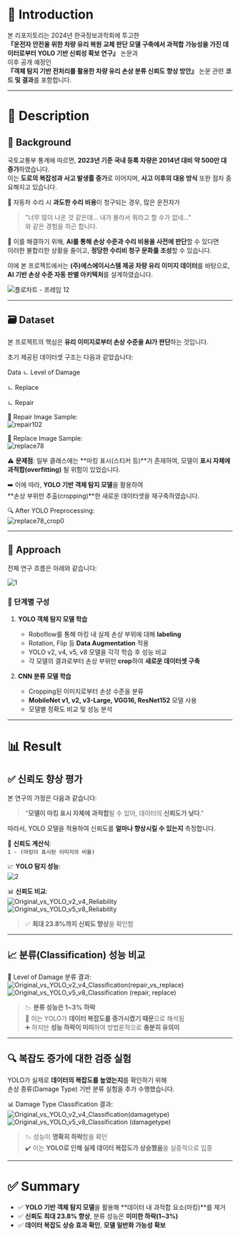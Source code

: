 # 📘 Introduction

본 리포지토리는 2024년 한국정보과학회에 투고한  
**『운전자 안전을 위한 차량 유리 복원 교체 판단 모델 구축에서 과적합 가능성을 가진 데이터로부터 YOLO 기반 신뢰성 확보 연구』** 논문과  
이후 공개 예정인  
**『객체 탐지 기반 전처리를 활용한 차량 유리 손상 분류 신뢰도 향상 방안』** 논문 관련 **코드 및 결과**를 포함합니다.

---

# 📌 Description

## 📍 Background

국토교통부 통계에 따르면, **2023년 기준 국내 등록 차량은 2014년 대비 약 500만 대 증가**하였습니다.  
이는 **도로의 복잡성과 사고 발생률 증가**로 이어지며, **사고 이후의 대응 방식** 또한 점차 중요해지고 있습니다.

🚗 자동차 수리 시 **과도한 수리 비용**이 청구되는 경우, 많은 운전자가  
> "너무 많이 나온 것 같은데... 내가 몰라서 뭐라고 할 수가 없네..."  
와 같은 경험을 하곤 합니다.

🧠 이를 해결하기 위해, **AI를 통해 손상 수준과 수리 비용을 사전에 판단**할 수 있다면  
이러한 불합리한 상황을 줄이고, **정당한 수리비 청구 문화를 조성**할 수 있습니다.

이에 본 프로젝트에서는 **(주)에스에이시스템 제공 차량 유리 이미지 데이터**를 바탕으로,  
**AI 기반 손상 수준 자동 판별 아키텍처**를 설계하였습니다.

![플로차트 - 프레임 12](https://github.com/user-attachments/assets/45d02229-9006-40d5-b12a-4b1cb51c488e)

---

## 🗃️ Dataset

본 프로젝트의 핵심은 **유리 이미지로부터 손상 수준을 AI가 판단**하는 것입니다.

초기 제공된 데이터셋 구조는 다음과 같았습니다:

Data
ㄴ Level of Damage
 
 ㄴ Replace
 
 ㄴ Repair


🔧 Repair Image Sample:  
![repair102](https://github.com/user-attachments/assets/0613852a-b1bc-46eb-8aca-7dd525d8393c)

🔨 Replace Image Sample:  
![replace78](https://github.com/user-attachments/assets/726d131a-e476-4fcb-ad99-8a298ad2c01c)

⚠️ **문제점**: 일부 클래스에는 **마킹 표시(스티커 등)**가 존재하여, 모델이 **표시 자체에 과적합(overfitting)** 될 위험이 있었습니다.  

➡️ 이에 따라, **YOLO 기반 객체 탐지 모델**을 활용하여  
**손상 부위만 추출(cropping)**한 새로운 데이터셋을 재구축하였습니다.

🔍 After YOLO Preprocessing:  
![replace78_crop0](https://github.com/user-attachments/assets/7fb61408-5b99-4bf0-8cc5-9121f81ab542)

---

## 🧪 Approach

전체 연구 흐름은 아래와 같습니다:

![1](https://github.com/user-attachments/assets/b32fa912-28a1-479d-a39b-37a364e7a9db)

### 🔨 단계별 구성

1. **YOLO 객체 탐지 모델 학습**
   - Roboflow를 통해 마킹 내 실제 손상 부위에 대해 **labeling**
   - Rotation, Flip 등 **Data Augmentation** 적용
   - YOLO v2, v4, v5, v8 모델을 각각 학습 후 성능 비교
   - 각 모델의 결과로부터 손상 부위만 **crop**하여 **새로운 데이터셋 구축**

2. **CNN 분류 모델 학습**
   - Cropping된 이미지로부터 손상 수준을 분류
   - **MobileNet v1, v2, v3-Large, VGG16, ResNet152** 모델 사용
   - 모델별 정확도 비교 및 성능 분석

---

# 📊 Result

## ✅ 신뢰도 향상 평가

본 연구의 가정은 다음과 같습니다:  
> "**모델이 마킹 표시 자체에 과적합**될 수 있어, 데이터의 **신뢰도가 낮다**."

따라서, YOLO 모델을 적용하여 신뢰도를 **얼마나 향상시킬 수 있는지** 측정합니다.

📐 **신뢰도 계산식**:  
`1 - (마킹이 표시된 이미지의 비율)`

📈 **YOLO 탐지 성능**:  
![2](https://github.com/user-attachments/assets/04fa91c9-c857-41d9-9430-8aba9bc2683b)

📊 **신뢰도 비교**:  
![Original_vs_YOLO_v2_v4_Reliability](https://github.com/user-attachments/assets/c917db04-8643-450b-ae08-6b3d486b9624)  
![Original_vs_YOLO_v5_v8_Reliability](https://github.com/user-attachments/assets/ce632c25-85d3-42ad-b825-426d6397fa5c)

> ✅ **최대 23.8%까지 신뢰도 향상**을 확인함

---

## 📈 분류(Classification) 성능 비교

🧪 Level of Damage 분류 결과:  
![Original_vs_YOLO_v2_v4_Classification(repair_vs_replace)](https://github.com/user-attachments/assets/11f97b5a-c8fc-470d-aa23-52604f479ae7)  
![Original_vs_YOLO_v5_v8_Classification (repair, replace)](https://github.com/user-attachments/assets/05a683c6-d7aa-46cf-986d-1e385795c1cd)

> 📉 **분류 성능은 1~3% 하락**  
> 🔁 이는 YOLO가 **데이터 복잡도를 증가시켰기 때문**으로 해석됨  
> ➕ 하지만 **성능 하락이 미미**하여 방법론적으로 **충분히 유의미**

---

## 🔍 복잡도 증가에 대한 검증 실험

YOLO가 실제로 **데이터의 복잡도를 높였는지**를 확인하기 위해  
손상 종류(Damage Type) 기반 분류 실험을 추가 수행했습니다.

📊 Damage Type Classification 결과:  
![Original_vs_YOLO_v2_v4_Classification(damagetype)](https://github.com/user-attachments/assets/7178d67f-ff2e-4e86-b434-df758d0d9c0a)  
![Original_vs_YOLO_v5_v8_Classification (damagetype)](https://github.com/user-attachments/assets/c02d06ee-753f-4035-90d9-da6dba5e98e3)

> 📉 성능이 **명확히 하락**함을 확인  
> ✔️ 이는 **YOLO로 인해 실제 데이터 복잡도가 상승했음**을 실증적으로 입증

---

# ✅ Summary

- ✅ **YOLO 기반 객체 탐지 모델**을 활용해 **데이터 내 과적합 요소(마킹)**를 제거
- ✅ **신뢰도 최대 23.8% 향상**, 분류 성능은 **미미한 하락(1~3%)**
- ✅ **데이터 복잡도 상승 효과 확인**, **모델 일반화 가능성 확보**
